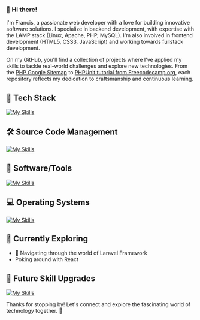 ### 👋 Hi there!

I'm Francis, a passionate web developer with a love for building innovative software solutions. I specialize in backend development, with expertise with the LAMP stack (Linux, Apache, PHP, MySQL). I'm also involved in frontend development (HTML5, CSS3, JavaScript) and working towards fullstack development.

On my GitHub, you'll find a collection of projects where I've applied my skills to tackle real-world challenges and explore new technologies. From the [PHP Google Sitemap](https://github.com/dialeleven/php-google-sitemap) to [PHPUnit tutorial from Freecodecamp.org](https://github.com/dialeleven/php_unit_freecodecamp), each repository reflects my dedication to craftsmanship and continuous learning.

<!--![<username>'s Stats](https://github-readme-stats.vercel.app/api?username=dialeleven&theme=vue-dark&show_icons=true&hide_border=true&count_private=true)-->

## :abacus: Tech Stack
[![My Skills](https://skillicons.dev/icons?i=php,mysql,postgres,html,css,js,jquery,laravel,wordpress)](https://skillicons.dev)

## 🛠️ Source Code Management
[![My Skills](https://skillicons.dev/icons?i=git,github)](https://skillicons.dev)

## :floppy_disk: Software/Tools
[![My Skills](https://skillicons.dev/icons?i=bootstrap,npm,vscode,vim,figma,ps)](https://skillicons.dev)

## :computer: Operating Systems
[![My Skills](https://skillicons.dev/icons?i=windows,linux,apple)](https://skillicons.dev)

## 🌱 Currently Exploring

- 🚀 Navigating through the world of Laravel Framework
- Poking around with React
 
## 🤔 Future Skill Upgrades
[![My Skills](https://skillicons.dev/icons?i=react,vue,nodejs,tailwind,symfony,django,ts,mongodb)](https://skillicons.dev)


Thanks for stopping by! Let's connect and explore the fascinating world of technology together. 🚀


<!--
**dialeleven/dialeleven** is a ✨ _special_ ✨ repository because its `README.md` (this file) appears on your GitHub profile.

Here are some ideas to get you started:

- 🔭 I’m currently working on ...
- 🌱 I’m currently learning ...
- 👯 I’m looking to collaborate on ...
- 🤔 I’m looking for help with ...
- 💬 Ask me about ...
- 📫 How to reach me: ...
- 😄 Pronouns: ...
- ⚡ Fun fact: ...
-->
